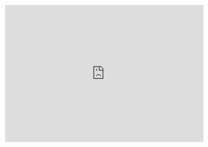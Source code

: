 <iframe seamless frameborder="0" src="https://public.tableau.com/views/Heatmap_medalspernation/Kreuztabelle?:language=de-DE&publish=yes&:display_count=n&:origin=viz_share_link" width = '650' height = '450' scrolling='yes' ></iframe>    
